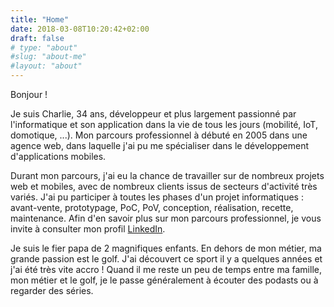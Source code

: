 ```yaml
---
title: "Home"
date: 2018-03-08T10:20:42+02:00
draft: false
# type: "about"
#slug: "about-me"
#layout: "about"
---
```

Bonjour ! 

Je suis Charlie, 34 ans, développeur et plus largement passionné par l'informatique et son application dans la vie de tous les jours (mobilité, IoT, domotique, ...). Mon parcours professionnel à débuté en 2005 dans une agence web, dans laquelle j'ai pu me spécialiser dans le développement d'applications mobiles. 

Durant mon parcours, j'ai eu la chance de travailler sur de nombreux projets web et mobiles, avec de nombreux clients issus de secteurs d'activité très variés. J'ai pu participer à toutes les phases d'un projet informatiques : avant-vente, prototypage, PoC, PoV, conception, réalisation, recette, maintenance. Afin d'en savoir plus sur mon parcours professionnel, je vous invite à consulter mon profil [LinkedIn](https://www.linkedin.com/in/chaaarly "Profil LinkedIn de Charlie Fougeray").

Je suis le fier papa de 2 magnifiques enfants. En dehors de mon métier, ma grande passion est le golf. J'ai découvert ce sport il y a quelques années et j'ai été très vite accro ! Quand il me reste un peu de temps entre ma famille, mon métier et le golf, je le passe généralement à écouter des podasts ou à regarder des séries.

<!--
*[IoT]: Internet of Things 
*[PoC]: Proof of Concept
*[PoV]: Proof of Value
*[R&D]: Recherche et Développement
-->